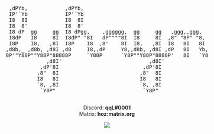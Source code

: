 <div style="justify-items: center;" align="center">
    <pre>                                                                
 ,dPYb,            ,dPYb,                                        
 IP'`Yb            IP'`Yb                                        
 I8  8I            I8  8I                                        
 I8  8'            I8  8'                                        
 I8 dP  gg     gg  I8 dPgg,    ,gggggg,  gg     gg   ,ggg,,ggg,  
 I8dP   I8     8I  I8dP" "8I   dP""""8I  I8     8I  ,8" "8P" "8, 
 I8P    I8,   ,8I  I8P    I8  ,8'    8I  I8,   ,8I  I8   8I   8I 
,d8b,_ ,d8b, ,d8I ,d8     I8,,dP     Y8,,d8b, ,d8I ,dP   8I   Yb,
8P'"Y88P""Y88P"88888P     `Y88P      `Y8P""Y88P"8888P'   8I   `Y8
             ,d8I'                            ,d8I'              
           ,dP'8I                           ,dP'8I               
          ,8"  8I                          ,8"  8I               
          I8   8I                          I8   8I               
          `8, ,8I                          `8, ,8I               
           `Y8P"                            `Y8P"                
    </pre>
</div>
<div align=center>
  <p>
    Discord: <b>qqL#0001</b>
    </br>
    Matrix: <b>hoz:matrix.org</b>
    </br>
   </p>
   <img src="https://c.tenor.com/Gpo0UNO4kn0AAAAC/rose-spinning.gif">
</div>



<!---
lyhryn/lyhryn is a ✨ special ✨ repository because its `README.md` (this file) appears on your GitHub profile.
You can click the Preview link to take a look at your changes.
--->

